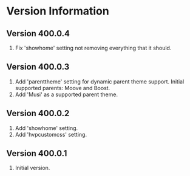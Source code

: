 Version Information
===================

Version 400.0.4
---------------
1. Fix 'showhome' setting not removing everything that it should.

Version 400.0.3
---------------
1. Add 'parenttheme' setting for dynamic parent theme support.  Initial supported parents: Moove and Boost.
2. Add 'Musi' as a supported parent theme.

Version 400.0.2
---------------
1. Add 'showhome' setting.
2. Add 'hvpcustomcss' setting.

Version 400.0.1
---------------
1. Initial version.
